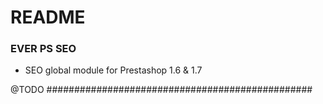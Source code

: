 # README #

### EVER PS SEO ###

* SEO global module for Prestashop 1.6 & 1.7

@TODO
################################################